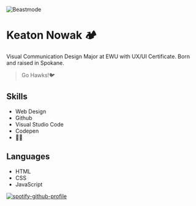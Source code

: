 ![Beastmode](https://media.giphy.com/media/1xVNdqKQl41A9fZaZk/giphy.gif)


# Keaton Nowak :camping:

Visual Communication Design Major at EWU with UX/UI Certificate. Born and raised in Spokane.

> Go Hawks!:bird:

## Skills
* Web Design
* Github
* Visual Studio Code
* Codepen
* :man_firefighter:

## Languages 
* HTML
* CSS
* JavaScript

[![spotify-github-profile](https://spotify-github-profile.vercel.app/api/view?uid=1235380160&cover_image=true&theme=default&show_offline=false&background_color=121212)](https://github.com/kittinan/spotify-github-profile)

